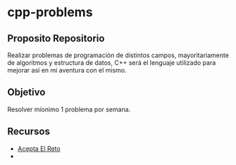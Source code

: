 # cpp-problems

## Proposito Repositorio

<p>
  Realizar problemas de programación de distintos campos, mayoritariamente de algoritmos y estructura de datos, C++ será el lenguaje utilizado para mejorar así en mi aventura con el mismo.
</p>

## Objetivo
<p>
  Resolver míonimo 1 problema por semana. 
</p>

## Recursos

*  [Acepta El Reto](https://aceptaelreto.com/)
*  



